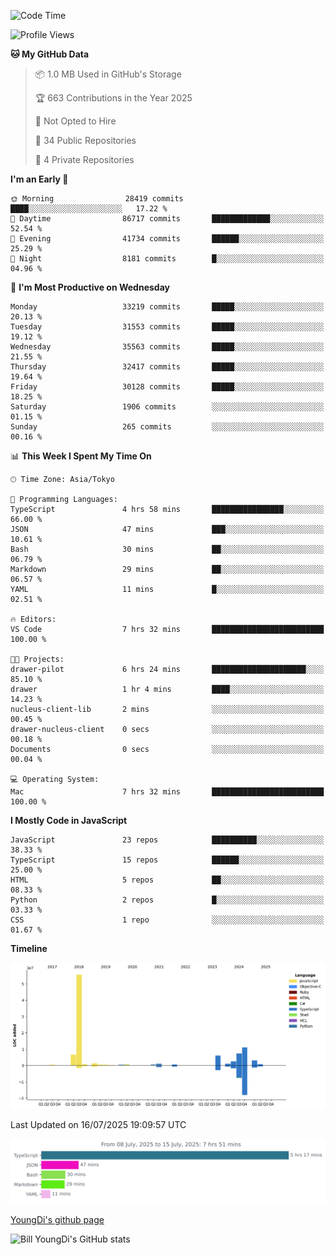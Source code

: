 <!--START_SECTION:waka-->
![Code Time](http://img.shields.io/badge/Code%20Time-1%2C352%20hrs%2054%20mins-blue)

![Profile Views](http://img.shields.io/badge/Profile%20Views-0-blue)

**🐱 My GitHub Data** 

> 📦 1.0 MB Used in GitHub's Storage 
 > 
> 🏆 663 Contributions in the Year 2025
 > 
> 🚫 Not Opted to Hire
 > 
> 📜 34 Public Repositories 
 > 
> 🔑 4 Private Repositories 
 > 
**I'm an Early 🐤** 

```text
🌞 Morning                28419 commits       ████░░░░░░░░░░░░░░░░░░░░░   17.22 % 
🌆 Daytime                86717 commits       █████████████░░░░░░░░░░░░   52.54 % 
🌃 Evening                41734 commits       ██████░░░░░░░░░░░░░░░░░░░   25.29 % 
🌙 Night                  8181 commits        █░░░░░░░░░░░░░░░░░░░░░░░░   04.96 % 
```
📅 **I'm Most Productive on Wednesday** 

```text
Monday                   33219 commits       █████░░░░░░░░░░░░░░░░░░░░   20.13 % 
Tuesday                  31553 commits       █████░░░░░░░░░░░░░░░░░░░░   19.12 % 
Wednesday                35563 commits       █████░░░░░░░░░░░░░░░░░░░░   21.55 % 
Thursday                 32417 commits       █████░░░░░░░░░░░░░░░░░░░░   19.64 % 
Friday                   30128 commits       █████░░░░░░░░░░░░░░░░░░░░   18.25 % 
Saturday                 1906 commits        ░░░░░░░░░░░░░░░░░░░░░░░░░   01.15 % 
Sunday                   265 commits         ░░░░░░░░░░░░░░░░░░░░░░░░░   00.16 % 
```


📊 **This Week I Spent My Time On** 

```text
🕑︎ Time Zone: Asia/Tokyo

💬 Programming Languages: 
TypeScript               4 hrs 58 mins       ████████████████░░░░░░░░░   66.00 % 
JSON                     47 mins             ███░░░░░░░░░░░░░░░░░░░░░░   10.61 % 
Bash                     30 mins             ██░░░░░░░░░░░░░░░░░░░░░░░   06.79 % 
Markdown                 29 mins             ██░░░░░░░░░░░░░░░░░░░░░░░   06.57 % 
YAML                     11 mins             █░░░░░░░░░░░░░░░░░░░░░░░░   02.51 % 

🔥 Editors: 
VS Code                  7 hrs 32 mins       █████████████████████████   100.00 % 

🐱‍💻 Projects: 
drawer-pilot             6 hrs 24 mins       █████████████████████░░░░   85.10 % 
drawer                   1 hr 4 mins         ████░░░░░░░░░░░░░░░░░░░░░   14.23 % 
nucleus-client-lib       2 mins              ░░░░░░░░░░░░░░░░░░░░░░░░░   00.45 % 
drawer-nucleus-client    0 secs              ░░░░░░░░░░░░░░░░░░░░░░░░░   00.18 % 
Documents                0 secs              ░░░░░░░░░░░░░░░░░░░░░░░░░   00.04 % 

💻 Operating System: 
Mac                      7 hrs 32 mins       █████████████████████████   100.00 % 
```

**I Mostly Code in JavaScript** 

```text
JavaScript               23 repos            ██████████░░░░░░░░░░░░░░░   38.33 % 
TypeScript               15 repos            ██████░░░░░░░░░░░░░░░░░░░   25.00 % 
HTML                     5 repos             ██░░░░░░░░░░░░░░░░░░░░░░░   08.33 % 
Python                   2 repos             █░░░░░░░░░░░░░░░░░░░░░░░░   03.33 % 
CSS                      1 repo              ░░░░░░░░░░░░░░░░░░░░░░░░░   01.67 % 
```



**Timeline**

![Lines of Code chart](https://raw.githubusercontent.com/Youngdi/Youngdi/master/assets/bar_graph.png)


 Last Updated on 16/07/2025 19:09:57 UTC
<!--END_SECTION:waka-->

![wakatime](./images/stat.svg)

[YoungDi's github page](https://youngdi.github.io)

![Bill YoungDi's GitHub stats](https://github-readme-stats.vercel.app/api?username=youngdi&count_private=true&show_icons=true)
